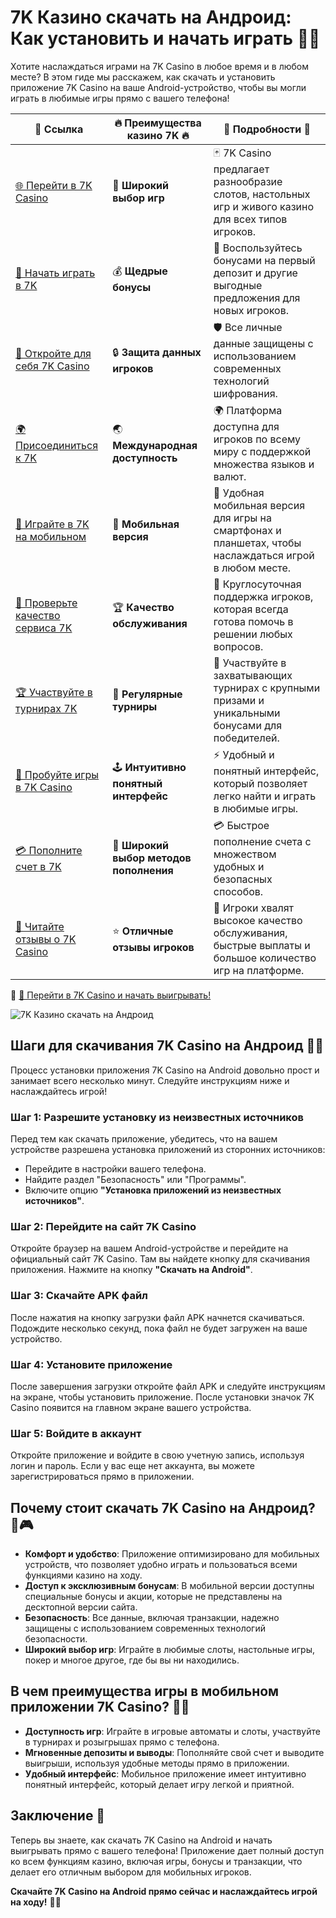 # 7K Казино скачать на Андроид: Как установить и начать играть 📱🎰

Хотите наслаждаться играми на 7K Casino в любое время и в любом месте? В этом гиде мы расскажем, как скачать и установить приложение 7K Casino на ваше Android-устройство, чтобы вы могли играть в любимые игры прямо с вашего телефона!

| 🔗 **Ссылка**                                         | 🔥 **Преимущества казино 7K** 🔥  | 🌟 **Подробности** 🌟 |
|-----------------------------------------------------|-------------------------------------|----------------------|
| [🌐 Перейти в 7K Casino](https://brandplay.link/BvQyFShp) | 🎰 **Широкий выбор игр**           | 🃏 7K Casino предлагает разнообразие слотов, настольных игр и живого казино для всех типов игроков. |
| [💸 Начать играть в 7K](https://brandplay.link/BvQyFShp) | 💰 **Щедрые бонусы**               | 🎁 Воспользуйтесь бонусами на первый депозит и другие выгодные предложения для новых игроков. |
| [🔐 Откройте для себя 7K Casino](https://brandplay.link/BvQyFShp) | 🔒 **Защита данных игроков**       | 🛡️ Все личные данные защищены с использованием современных технологий шифрования. |
| [🌍 Присоединиться к 7K](https://brandplay.link/BvQyFShp) | 🌏 **Международная доступность**   | 🌍 Платформа доступна для игроков по всему миру с поддержкой множества языков и валют. |
| [📱 Играйте в 7K на мобильном](https://brandplay.link/BvQyFShp) | 📲 **Мобильная версия**            | 📱 Удобная мобильная версия для игры на смартфонах и планшетах, чтобы наслаждаться игрой в любом месте. |
| [🔧 Проверьте качество сервиса 7K](https://brandplay.link/BvQyFShp) | 🏆 **Качество обслуживания**      | 🤝 Круглосуточная поддержка игроков, которая всегда готова помочь в решении любых вопросов. |
| [🏆 Участвуйте в турнирах 7K](https://brandplay.link/BvQyFShp) | 🎉 **Регулярные турниры**          | 🥇 Участвуйте в захватывающих турнирах с крупными призами и уникальными бонусами для победителей. |
| [🎯 Пробуйте игры в 7K Casino](https://brandplay.link/BvQyFShp) | 🕹️ **Интуитивно понятный интерфейс**| ⚡ Удобный и понятный интерфейс, который позволяет легко найти и играть в любимые игры. |
| [💳 Пополните счет в 7K](https://brandplay.link/BvQyFShp) | 💸 **Широкий выбор методов пополнения** | 💳 Быстрое пополнение счета с множеством удобных и безопасных способов. |
| [💬 Читайте отзывы о 7K Casino](https://brandplay.link/BvQyFShp) | ⭐ **Отличные отзывы игроков**     | 👏 Игроки хвалят высокое качество обслуживания, быстрые выплаты и большое количество игр на платформе. |

🔗 [🚀 Перейти в 7K Casino и начать выигрывать!](https://brandplay.link/BvQyFShp)

![7K Казино скачать на Андроид](https://play-lh.googleusercontent.com/UV71pWOfGVD6aYekoH3X4-SGe3ckvZ7cUPnD7CaSrAcBwe_jn84Q32z69AGA5qbYm-8=w1052-h592)

## Шаги для скачивания 7K Casino на Андроид 📲🔽

Процесс установки приложения 7K Casino на Android довольно прост и занимает всего несколько минут. Следуйте инструкциям ниже и наслаждайтесь игрой!

### Шаг 1: Разрешите установку из неизвестных источников

Перед тем как скачать приложение, убедитесь, что на вашем устройстве разрешена установка приложений из сторонних источников:
- Перейдите в настройки вашего телефона.
- Найдите раздел "Безопасность" или "Программы".
- Включите опцию **"Установка приложений из неизвестных источников"**.

### Шаг 2: Перейдите на сайт 7K Casino

Откройте браузер на вашем Android-устройстве и перейдите на официальный сайт 7K Casino. Там вы найдете кнопку для скачивания приложения. Нажмите на кнопку **"Скачать на Android"**.

### Шаг 3: Скачайте APK файл

После нажатия на кнопку загрузки файл APK начнется скачиваться. Подождите несколько секунд, пока файл не будет загружен на ваше устройство.

### Шаг 4: Установите приложение

После завершения загрузки откройте файл APK и следуйте инструкциям на экране, чтобы установить приложение. После установки значок 7K Casino появится на главном экране вашего устройства.

### Шаг 5: Войдите в аккаунт

Откройте приложение и войдите в свою учетную запись, используя логин и пароль. Если у вас еще нет аккаунта, вы можете зарегистрироваться прямо в приложении.

## Почему стоит скачать 7K Casino на Андроид? 🌟🎮

- **Комфорт и удобство**: Приложение оптимизировано для мобильных устройств, что позволяет удобно играть и пользоваться всеми функциями казино на ходу.
- **Доступ к эксклюзивным бонусам**: В мобильной версии доступны специальные бонусы и акции, которые не представлены на десктопной версии сайта.
- **Безопасность**: Все данные, включая транзакции, надежно защищены с использованием современных технологий безопасности.
- **Широкий выбор игр**: Играйте в любимые слоты, настольные игры, покер и многое другое, где бы вы ни находились.

## В чем преимущества игры в мобильном приложении 7K Casino? 📱💸

- **Доступность игр**: Играйте в игровые автоматы и слоты, участвуйте в турнирах и розыгрышах прямо с телефона.
- **Мгновенные депозиты и выводы**: Пополняйте свой счет и выводите выигрыши, используя удобные методы прямо в приложении.
- **Удобный интерфейс**: Мобильное приложение имеет интуитивно понятный интерфейс, который делает игру легкой и приятной.

## Заключение 🎉

Теперь вы знаете, как скачать 7K Casino на Android и начать выигрывать прямо с вашего телефона! Приложение дает полный доступ ко всем функциям казино, включая игры, бонусы и транзакции, что делает его отличным выбором для мобильных игроков.

**Скачайте 7K Casino на Android прямо сейчас и наслаждайтесь игрой на ходу!** 🎰💥
